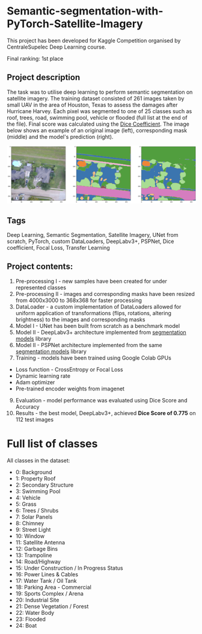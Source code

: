 # Semantic-segmentation-with-PyTorch-Satellite-Imagery
<!-- <a href="#"><img src="https://img.shields.io/badge/PyTorch-v1.9.0-red.svg?logo=PyTorch&style=for-the-badge" /></a>
<a href="#"><img src="https://img.shields.io/badge/python-v3.6+-blue.svg?logo=python&style=for-the-badge" /></a> -->
This project has been developed for Kaggle Competition organised by CentraleSupelec Deep Learning course.

Final ranking: 1st place

## Project description
The task was to utilise deep learning to perform semantic segmentation on satellite imagery. The training dataset consisted of 261 images taken by small UAV in the area of Houston, Texas to assess the damages after Hurricane Harvey. Each pixel was segmented to one of 25 classes such as roof, trees, road, swimming pool, vehicle or flooded (full list at the end of the file). Final score was calculated using the [Dice Coefficient](https://en.wikipedia.org/wiki/Sørensen–Dice_coefficient). The image below shows an example of an original image (left), corresponding mask (middle) and the model's prediction (right).

![Alt text](utils/segmentation_mask_example.png?raw=true "Title")

## Tags
Deep Learning, Semantic Segmentation, Satellite Imagery, UNet from scratch, PyTorch, custom DataLoaders, DeepLabv3+, PSPNet, Dice coefficient, Focal Loss, Transfer Learning

## Project contents:
1. Pre-processing I - new samples have been created for under represented classes
2. Pre-processing II - images and corresponding masks have been resized from 4000x3000 to 368x368 for faster processing
3. DataLoader - a custom implementation of DataLoaders allowed for uniform application of transformations (flips, rotations, altering brightness) to the images and corresponding masks
4. Model I - UNet has been built from scratch as a benchmark model
5. Model II - DeepLabv3+ architecture implemented from [segmentation models](https://github.com/qubvel/segmentation_models.pytorch) library
6. Model II - PSPNet architecture implemented from the same [segmentation models](https://github.com/qubvel/segmentation_models.pytorch) library
7. Training - models have been trained using Google Colab GPUs
  - Loss function - CrossEntropy or Focal Loss
  - Dynamic learning rate
  - Adam optimizer
  - Pre-trained encoder weights from imagenet
9. Evaluation - model performance was evaluated using Dice Score and Accuracy
10. Results - the best model, DeepLabv3+, achieved **Dice Score of 0.775** on 112 test images

# Full list of classes
All classes in the dataset:
- 0: Background
- 1: Property Roof
- 2: Secondary Structure
- 3: Swimming Pool
- 4: Vehicle
- 5: Grass
- 6: Trees / Shrubs
- 7: Solar Panels
- 8: Chimney
- 9: Street Light
- 10: Window
- 11: Satellite Antenna
- 12: Garbage Bins
- 13: Trampoline
- 14: Road/Highway
- 15: Under Construction / In Progress Status
- 16: Power Lines & Cables
- 17: Water Tank / Oil Tank
- 18: Parking Area - Commercial
- 19: Sports Complex / Arena
- 20: Industrial Site
- 21: Dense Vegetation / Forest
- 22: Water Body
- 23: Flooded
- 24: Boat
